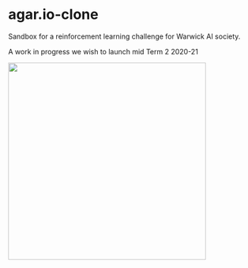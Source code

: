 # agar.io-clone
Sandbox for a reinforcement learning challenge for Warwick AI society.

A work in progress we wish to launch mid Term 2 2020-21

<img src="https://github.com/SanjifShan/agar.io-clone/blob/main/agar.io_gif.mp4" width="400" height="400"/>
